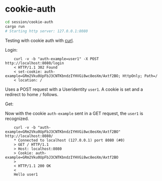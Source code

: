 # cookie-auth

```sh
cd session/cookie-auth
cargo run
# Starting http server: 127.0.0.1:8080
```

Testing with cookie auth with [curl](https://curl.haxx.se).

Login:

        curl -v -b "auth-example=user1" -X POST  http://localhost:8080/login
        < HTTP/1.1 302 Found
        < set-cookie: auth-example=GRm2Vku0UpFbJ3CNTKbndzIYHVGi8wc8eoXm/Axtf2BO; HttpOnly; Path=/
        < location: /

Uses a POST request with a Useridentity `user1`. A cookie is set and a redirect to home `/` follows.

Get:

Now with the cookie `auth-example` sent in a GET request, the `user1` is recognized.

        curl -v -b "auth-example=GRm2Vku0UpFbJ3CNTKbndzIYHVGi8wc8eoXm/Axtf2BO" http://localhost:8080/
        * Connected to localhost (127.0.0.1) port 8080 (#0)
        > GET / HTTP/1.1
        > Host: localhost:8080
        > Cookie: auth-example=GRm2Vku0UpFbJ3CNTKbndzIYHVGi8wc8eoXm/Axtf2BO
        > 
        < HTTP/1.1 200 OK
        < 
        Hello user1
